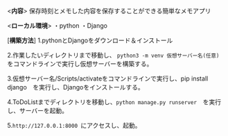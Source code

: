 <**内容**>
保存時刻とメモした内容を保存することができる簡単なメモアプリ

<**ローカル環境**>
・python
・Django

[**構築方法**]
1.pythonとDjangoをダウンロード＆インストール

2.作業したいディレクトリまで移動し、 `python3 -m venv 仮想サーバー名(任意)`　をコマンドラインで実行し仮想サーバーを構築する。

3.仮想サーバー名/Scripts/activateをコマンドラインで実行し、pip install django　を実行し、Djangoをインストールする。

4.ToDoListまでディレクトリを移動し、`python manage.py runserver`　を実行し、サーバーを起動。

5.`http://127.0.0.1:8000 `にアクセスし、起動。
